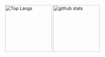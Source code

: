 <!---
[![yossu-y's GitHub stats](https://github-readme-stats.vercel.app/api?username=yossu-y&theme=vue-dark&show_icons=true)](https://github.com/yossu-y/github-readme-stats)
[![Top Langs](https://github-readme-stats.vercel.app/api/top-langs/?username=yossu-y&theme=vue-dark&show_icons=true&layout=compact)](https://github.com/yossu-y/github-readme-stats)
--->

<p align="left"> 
  <img alt="Top Langs" height="150px" src="https://github-readme-stats.vercel.app/api/top-langs/?username=yossu-y&theme=vue-dark&show_icons=true&layout=compact)](https://github.com/yossu-y/github-readme-stats" />
  <img alt="github stats" height="150px" src="https://github-readme-stats.vercel.app/api?username=yossu-y&theme=vue-dark&show_icons=true)](https://github.com/yossu-y/github-readme-stats" />
</p>


<!---
yossu-y/yossu-y is a ✨ special ✨ repository because its `README.md` (this file) appears on your GitHub profile.
You can click the Preview link to take a look at your changes.
--->
